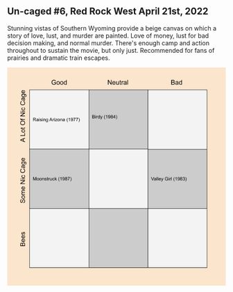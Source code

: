 Un-caged #6, Red Rock West April 21st, 2022
-------------------------------------------

Stunning vistas of Southern Wyoming provide a beige canvas on which a story of love, lust, and murder are painted. Love of money, lust for bad decision making, and normal murder. There's enough camp and action throughout to sustain the movie, but only just. Recommended for fans of prairies and dramatic train escapes.

![2D Grid Representation of Nic Cage movie ratings](static/nic_cage_chart.png)
